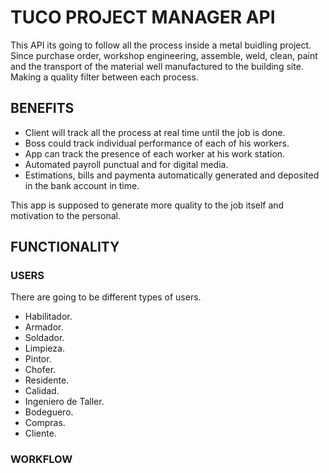 # TUCO PROJECT MANAGER API

This API its going to follow all the process inside a metal buidling project. Since purchase order, workshop engineering, assemble, weld, clean, paint and the transport of the material well manufactured to the building site. Making a quality filter between each process.


## BENEFITS

- Client will track all the process at real time until the job is done.
- Boss could track individual performance of each of his workers.
- App can track the presence of each worker at his work station.
- Automated payroll punctual and for digital media.
- Estimations, bills and paymenta automatically generated and deposited in the bank account in time.

This app is supposed to generate more quality to the job itself and motivation to the personal.

## FUNCTIONALITY

### USERS 
There are going to be different types of users. 
- Habilitador.
- Armador.
- Soldador.
- Limpieza.
- Pintor.
- Chofer.
- Residente.
- Calidad.
- Ingeniero de Taller.
- Bodeguero. 
- Compras.
- Cliente.

### WORKFLOW